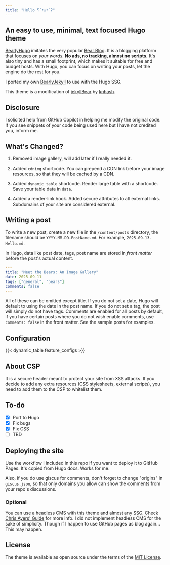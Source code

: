 ```yaml
---
title: "Hello ʕ´•ᴥ•`ʔ"
---
```

## An easy to use, minimal, text focused Hugo theme

[BearlyHugo](https://github.com/sorat0mo/bearlyhugo) imitates the very popular [Bear Blog](https://bearblog.dev/). It is a blogging platform that focuses on *your words*. **No ads, no tracking, almost no scripts.** It's also tiny and has a small footprint, which makes it suitable for free and budget hosts. With Hugo, you can focus on writing your posts, let the engine do the rest for you.

I ported my own [BearlyJekyll](https://github.com/sorat0mo/bearlyjekyll) to use with the Hugo SSG.

This theme is a modification of [jekyllBear](https://github.com/knhash/jekyllBear/) by [knhash](https://knhash.in/).

## Disclosure

I solicited help from GitHub Copilot in helping me modify the original code. If you see snippets of your code being used here but I have not credited you, inform me.

## What's Changed?

1. Removed image gallery, will add later if I really needed it.

2. Added `cdnimg` shortcode. You can prepend a CDN link before your image resources, so that they will be cached by a CDN.

3. Added `dynamic_table` shortcode. Render large table with a shortcode. Save your table data in `data`.

4. Added a render-link hook. Added secure attributes to all external links. Subdomains of your site are considered external.

## Writing a post
To write a new post, create a new file in the `/content/posts` directory, the filename should be `YYYY-MM-DD-PostName.md`. For example, `2025-09-13-Hello.md`.

In Hugo, data like post date, tags, post name are stored in *front matter* before the post's actual content.

```yaml
---
title: "Meet the Bears: An Image Gallery"
date: 2025-09-11
tags: ["general", "bears"]
comments: false
---
```

All of these can be omitted except title. If you do not set a date, Hugo will default to using the date in the post name. If you do not set a tag, the post will simply do not have tags. Comments are enabled for all posts by default, if you have certain posts where you do not wish enable comments, use `comments: false` in the front matter. See the sample posts for examples.

## Configuration

{{< dynamic_table feature_configs >}}

## About CSP
It is a secure header meant to protect your site from XSS attacks. If you decide to add any extra resources (CSS stylesheets, external scripts), you need to add them to the CSP to whitelist them.

## To-do

- [x] Port to Hugo
- [x] Fix bugs
- [x] Fix CSS
- [ ] TBD

## Deploying the site
Use the workflow I included in this repo if you want to deploy it to GitHub Pages. It's copied from Hugo docs. Works for me.

Also, if you do use giscus for comments, don't forget to change "origins" in `giscus.json`, so that only domains you allow can show the comments from your repo's discussions.

### Optional
You can use a headless CMS with this theme and almost any SSG. Check [Chris Ayers' Guide](https://chris-ayers.com/2025/06/26/mobile-cms-on-github-pages/) for more info. I did not implement headless CMS for the sake of simplicity. Though if I happen to use GitHub pages as blog again... This may happen.

## License

The theme is available as open source under the terms of the [MIT License](https://opensource.org/licenses/MIT).

